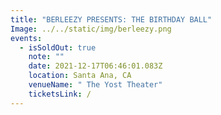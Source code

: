 ```yaml
---
title: "BERLEEZY PRESENTS: THE BIRTHDAY BALL"
Image: ../../static/img/berleezy.png
events:
  - isSoldOut: true
    note: ""
    date: 2021-12-17T06:46:01.083Z
    location: Santa Ana, CA
    venueName: " The Yost Theater"
    ticketsLink: /
---
```

